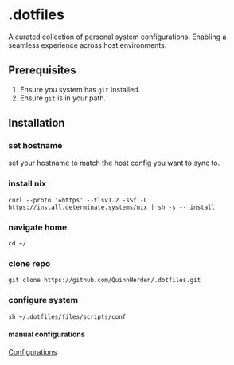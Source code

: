 # .dotfiles

A curated collection of personal system configurations.
Enabling a seamless experience across host environments.

## Prerequisites

1. Ensure you system has `git` installed.
2. Ensure `git` is in your path.

## Installation

### set hostname

set your hostname to match the host config you want to sync to.

### install nix

`curl --proto '=https' --tlsv1.2 -sSf -L https://install.determinate.systems/nix | sh -s -- install`

### navigate home

`cd ~/`

### clone repo

`git clone https://github.com/QuinnHerden/.dotfiles.git`

### configure system

`sh ~/.dotfiles/files/scripts/conf`

#### manual configurations

[Configurations](manual-configurations.md)

